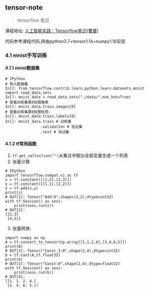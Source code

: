 ## tensor-note

> tensorflow 笔记

课程地址: [人工智能实践：Tensorflow笔记(曹建)](http://www.icourse163.org/learn/PKU-1002536002?tid=1206591210#)

代码参考课程代码,转由python3.7+tensor1.14+numpy1.16实现


### 4.1 mnist手写训练

#### 4.1.1 mnist数据集

```
# IPython
# 导入数据集
In[]: from tensorflow.contrib.learn.python.learn.datasets.mnist
import read_data_sets
In[]: mnist_data = read_data_sets("./data/",one_hot=True)
# 查看训练集第0张图像素
In[]: mnist_data.train.images[0]
# 查看训练集第0张图标签:
In[]: mnist_data.train.labels[0]
In[]: mnist_data.train # 训练集
                .validation # 验证集
                .test # 测试集
```

#### 4.1.2 tf常用函数

1. `tf.get_collection("")`从集合中取出全部变量生成一个列表
2. 张量计算
```
# IPython
import tensorflow.compat.v1 as tf
x = tf.constant([[1,2],[2,3]])
y = tf.constant([[1,1],[2,2]])
z = tf.add(x,y)
print(z)
# OUT[1]: Tensor("Add:0",shape=(2,2),dtype=int32)
with tf.Session() as sess:
    print(sess.run(z))
# OUT[2]:
[[2,3]
 [4,5]]
```
3. 张量转换:
```
import numpy as np
A = tf.convert_to_tensor(np.array[[1,1,2,4],[3,4,8,5]])
print(A)
# OUT[3]: Tensor("Const_3:0",shape(2,4),dtype=int32)
b = tf.cast(A,tf.float32)
print(b)
# OUT[3]: Tensor("Const:0",shape(2,4),dtype=float32)
with tf.Session() as sess:
    print(sess.run(b))
# OUT[4]:
[[1. 1. 2. 4.]
 [3. 4. 8. 5.]]
```
